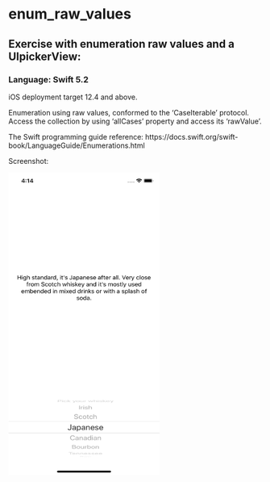 # enum_raw_values
<h2>Exercise with enumeration raw values and a UIpickerView:</h2>
<h3>Language: Swift 5.2</h3>
<p>iOS deployment target 12.4 and above.</p>
<p>
Enumeration using raw values, conformed to the ‘CaseIterable’ protocol.
Access the collection by using ‘allCases’ property and access its ‘rawValue’.
</p>
<p>The Swift programming guide reference:
  https://docs.swift.org/swift-book/LanguageGuide/Enumerations.html</p>
<p>Screenshot:</p>
<img src = "Whiskey/image/screenshot.png" width = "300px" height = "600px" />
